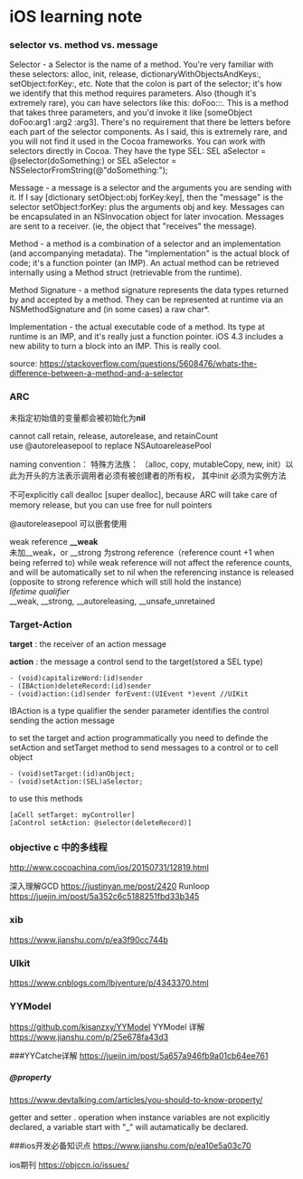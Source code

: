 # iOS learning note

### selector vs. method vs. message
Selector - a Selector is the name of a method. You're very familiar with these selectors: alloc, init, release, dictionaryWithObjectsAndKeys:, setObject:forKey:, etc. Note that the colon is part of the selector; it's how we identify that this method requires parameters. Also (though it's extremely rare), you can have selectors like this: doFoo:::. This is a method that takes three parameters, and you'd invoke it like [someObject doFoo:arg1 :arg2 :arg3]. There's no requirement that there be letters before each part of the selector components. As I said, this is extremely rare, and you will not find it used in the Cocoa frameworks. You can work with selectors directly in Cocoa. They have the type SEL:  SEL aSelector = @selector(doSomething:) or SEL aSelector = NSSelectorFromString(@"doSomething:");

Message - a message is a selector and the arguments you are sending with it. If I say [dictionary setObject:obj forKey:key], then the "message" is the selector setObject:forKey: plus the arguments obj and key. Messages can be encapsulated in an NSInvocation object for later invocation. Messages are sent to a receiver. (ie, the object that "receives" the message).

Method - a method is a combination of a selector and an implementation (and accompanying metadata). The "implementation" is the actual block of code; it's a function pointer (an IMP). An actual method can be retrieved internally using a Method struct (retrievable from the runtime).

Method Signature - a method signature represents the data types returned by and accepted by a method. They can be represented at runtime via an NSMethodSignature and (in some cases) a raw char*.

Implementation - the actual executable code of a method. Its type at runtime is an IMP, and it's really just a function pointer. iOS 4.3 includes a new ability to turn a block into an IMP. This is really cool.

source: https://stackoverflow.com/questions/5608476/whats-the-difference-between-a-method-and-a-selector



### ARC
未指定初始值的变量都会被初始化为**nil**<br>

cannot call retain, release, autorelease, and retainCount<br>
use @autoreleasepool to replace NSAutoareleasePool

naming convention： 特殊方法族： （alloc, copy, mutableCopy, new, init）以此为开头的方法表示调用者必须有被创建者的所有权， 其中init 必须为实例方法<br>

不可explicitly call dealloc [super dealloc], because ARC will take care of memory release, but you can use free for
null pointers

@autoreleasepool 可以嵌套使用

weak reference **__weak**<br>
未加__weak，or __strong 为strong reference（reference count +1 when being referred to)
while weak reference will not affect the reference counts, and will be automatically set to nil when the referencing instance is released (opposite to strong reference which will still hold the instance)<br>
*lifetime qualifier*<br>
__weak, __strong, __autoreleasing, __unsafe_unretained


### Target-Action
**target** : the receiver of an action message

**action** : the message a control send to the target(stored a SEL type)

```
- (void)capitalizeWord:(id)sender
- (IBAction)deleteRecord:(id)sender
- (void)action:(id)sender forEvent:(UIEvent *)event //UIKit
 ```
IBAction is a type qualifier 
the sender parameter identifies the control sending the action message 

to set the target and action programmatically
you need to definde the setAction and setTarget method to send messages to a control or to cell object
```
- (void)setTarget:(id)anObject;
- (void)setAction:(SEL)aSelector;
```
to use this methods
```
[aCell setTarget: myController]
[aControl setAction: @selector(deleteRecord)]
```





### objective c 中的多线程

http://www.cocoachina.com/ios/20150731/12819.html

深入理解GCD
https://justinyan.me/post/2420
Runloop
https://juejin.im/post/5a352c6c5188251fbd33b345




### xib<br>
https://www.jianshu.com/p/ea3f90cc744b <br>

### UIkit
https://www.cnblogs.com/lbjventure/p/4343370.html

### YYModel
https://github.com/kisanzxy/YYModel
YYModel 详解
https://www.jianshu.com/p/25e678fa43d3

###YYCatche详解
https://juejin.im/post/5a657a946fb9a01cb64ee761


##### @property
https://www.devtalking.com/articles/you-should-to-know-property/


getter and setter . operation
when instance variables are not explicitly declared, a variable start with "_" will autamatically be declared.

###ios开发必备知识点
https://www.jianshu.com/p/ea10e5a03c70

ios期刊
https://objccn.io/issues/


